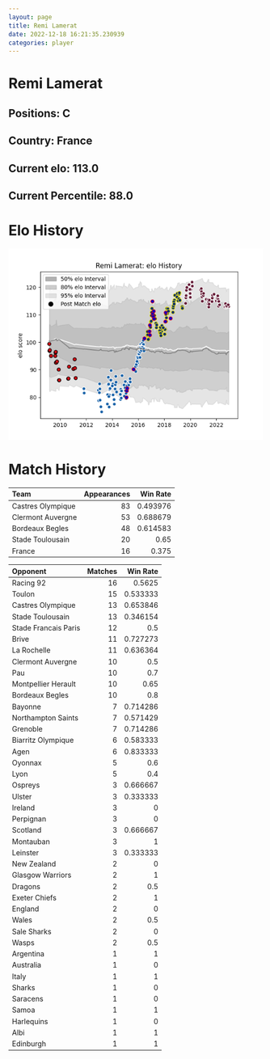 ```yaml
---  
layout: page  
title: Remi Lamerat  
date: 2022-12-18 16:21:35.230939  
categories: player  
---
```

# Remi Lamerat

## Positions: C

## Country: France

## Current elo: 113.0

## Current Percentile: 88.0

# Elo History


![elo history](history_RemiLamerat.png)
# Match History


| Team              |   Appearances |   Win Rate |
|:------------------|--------------:|-----------:|
| Castres Olympique |            83 |   0.493976 |
| Clermont Auvergne |            53 |   0.688679 |
| Bordeaux Begles   |            48 |   0.614583 |
| Stade Toulousain  |            20 |   0.65     |
| France            |            16 |   0.375    |

| Opponent             |   Matches |   Win Rate |
|:---------------------|----------:|-----------:|
| Racing 92            |        16 |   0.5625   |
| Toulon               |        15 |   0.533333 |
| Castres Olympique    |        13 |   0.653846 |
| Stade Toulousain     |        13 |   0.346154 |
| Stade Francais Paris |        12 |   0.5      |
| Brive                |        11 |   0.727273 |
| La Rochelle          |        11 |   0.636364 |
| Clermont Auvergne    |        10 |   0.5      |
| Pau                  |        10 |   0.7      |
| Montpellier Herault  |        10 |   0.65     |
| Bordeaux Begles      |        10 |   0.8      |
| Bayonne              |         7 |   0.714286 |
| Northampton Saints   |         7 |   0.571429 |
| Grenoble             |         7 |   0.714286 |
| Biarritz Olympique   |         6 |   0.583333 |
| Agen                 |         6 |   0.833333 |
| Oyonnax              |         5 |   0.6      |
| Lyon                 |         5 |   0.4      |
| Ospreys              |         3 |   0.666667 |
| Ulster               |         3 |   0.333333 |
| Ireland              |         3 |   0        |
| Perpignan            |         3 |   0        |
| Scotland             |         3 |   0.666667 |
| Montauban            |         3 |   1        |
| Leinster             |         3 |   0.333333 |
| New Zealand          |         2 |   0        |
| Glasgow Warriors     |         2 |   1        |
| Dragons              |         2 |   0.5      |
| Exeter Chiefs        |         2 |   1        |
| England              |         2 |   0        |
| Wales                |         2 |   0.5      |
| Sale Sharks          |         2 |   0        |
| Wasps                |         2 |   0.5      |
| Argentina            |         1 |   1        |
| Australia            |         1 |   0        |
| Italy                |         1 |   1        |
| Sharks               |         1 |   0        |
| Saracens             |         1 |   0        |
| Samoa                |         1 |   1        |
| Harlequins           |         1 |   0        |
| Albi                 |         1 |   1        |
| Edinburgh            |         1 |   1        |